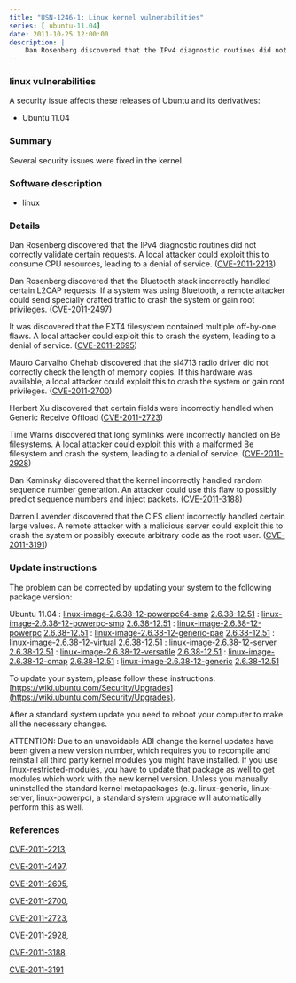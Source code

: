 ```yaml
---
title: "USN-1246-1: Linux kernel vulnerabilities"
series: [ ubuntu-11.04]
date: 2011-10-25 12:00:00
description: |
    Dan Rosenberg discovered that the IPv4 diagnostic routines did not correctly validate certain requests. A local attacker could exploit this to consume CPU resources, leading to a denial of service. ([CVE-2011-2213](http://people.ubuntu.com/~ubuntu-security/cve/CVE-2011-2213))
--- 
```

 
### linux vulnerabilities

A security issue affects these releases of Ubuntu and its derivatives:

* Ubuntu 11.04

### Summary

Several security issues were fixed in the kernel. 

### Software description

* linux 

### Details

Dan Rosenberg discovered that the IPv4 diagnostic routines did not correctly validate certain requests. A local attacker could exploit this to consume CPU resources, leading to a denial of service. ([CVE-2011-2213](http://people.ubuntu.com/~ubuntu-security/cve/CVE-2011-2213))

Dan Rosenberg discovered that the Bluetooth stack incorrectly handled certain L2CAP requests. If a system was using Bluetooth, a remote attacker could send specially crafted traffic to crash the system or gain root privileges. ([CVE-2011-2497](http://people.ubuntu.com/~ubuntu-security/cve/CVE-2011-2497))

It was discovered that the EXT4 filesystem contained multiple off-by-one flaws. A local attacker could exploit this to crash the system, leading to a denial of service. ([CVE-2011-2695](http://people.ubuntu.com/~ubuntu-security/cve/CVE-2011-2695))

Mauro Carvalho Chehab discovered that the si4713 radio driver did not correctly check the length of memory copies. If this hardware was available, a local attacker could exploit this to crash the system or gain root privileges. ([CVE-2011-2700](http://people.ubuntu.com/~ubuntu-security/cve/CVE-2011-2700))

Herbert Xu discovered that certain fields were incorrectly handled when Generic Receive Offload ([CVE-2011-2723](http://people.ubuntu.com/~ubuntu-security/cve/CVE-2011-2723))

Time Warns discovered that long symlinks were incorrectly handled on Be filesystems. A local attacker could exploit this with a malformed Be filesystem and crash the system, leading to a denial of service. ([CVE-2011-2928](http://people.ubuntu.com/~ubuntu-security/cve/CVE-2011-2928))

Dan Kaminsky discovered that the kernel incorrectly handled random sequence number generation. An attacker could use this flaw to possibly predict sequence numbers and inject packets. ([CVE-2011-3188](http://people.ubuntu.com/~ubuntu-security/cve/CVE-2011-3188))

Darren Lavender discovered that the CIFS client incorrectly handled certain large values. A remote attacker with a malicious server could exploit this to crash the system or possibly execute arbitrary code as the root user. ([CVE-2011-3191](http://people.ubuntu.com/~ubuntu-security/cve/CVE-2011-3191)) 

### Update instructions

The problem can be corrected by updating your system to the following package version:

Ubuntu 11.04
 : [linux-image-2.6.38-12-powerpc64-smp](https://launchpad.net/ubuntu/+source/linux) <span> [2.6.38-12.51](https://launchpad.net/ubuntu/+source/linux/2.6.38-12.51) </span> 
 : [linux-image-2.6.38-12-powerpc-smp](https://launchpad.net/ubuntu/+source/linux) <span> [2.6.38-12.51](https://launchpad.net/ubuntu/+source/linux/2.6.38-12.51) </span> 
 : [linux-image-2.6.38-12-powerpc](https://launchpad.net/ubuntu/+source/linux) <span> [2.6.38-12.51](https://launchpad.net/ubuntu/+source/linux/2.6.38-12.51) </span> 
 : [linux-image-2.6.38-12-generic-pae](https://launchpad.net/ubuntu/+source/linux) <span> [2.6.38-12.51](https://launchpad.net/ubuntu/+source/linux/2.6.38-12.51) </span> 
 : [linux-image-2.6.38-12-virtual](https://launchpad.net/ubuntu/+source/linux) <span> [2.6.38-12.51](https://launchpad.net/ubuntu/+source/linux/2.6.38-12.51) </span> 
 : [linux-image-2.6.38-12-server](https://launchpad.net/ubuntu/+source/linux) <span> [2.6.38-12.51](https://launchpad.net/ubuntu/+source/linux/2.6.38-12.51) </span> 
 : [linux-image-2.6.38-12-versatile](https://launchpad.net/ubuntu/+source/linux) <span> [2.6.38-12.51](https://launchpad.net/ubuntu/+source/linux/2.6.38-12.51) </span> 
 : [linux-image-2.6.38-12-omap](https://launchpad.net/ubuntu/+source/linux) <span> [2.6.38-12.51](https://launchpad.net/ubuntu/+source/linux/2.6.38-12.51) </span> 
 : [linux-image-2.6.38-12-generic](https://launchpad.net/ubuntu/+source/linux) <span> [2.6.38-12.51](https://launchpad.net/ubuntu/+source/linux/2.6.38-12.51) </span> 

To update your system, please follow these instructions: [https://wiki.ubuntu.com/Security/Upgrades](https://wiki.ubuntu.com/Security/Upgrades).

After a standard system update you need to reboot your computer to make all the necessary changes.

ATTENTION: Due to an unavoidable ABI change the kernel updates have been given a new version number, which requires you to recompile and reinstall all third party kernel modules you might have installed. If you use linux-restricted-modules, you have to update that package as well to get modules which work with the new kernel version. Unless you manually uninstalled the standard kernel metapackages (e.g. linux-generic, linux-server, linux-powerpc), a standard system upgrade will automatically perform this as well. 

### References

 [CVE-2011-2213](http://people.ubuntu.com/~ubuntu-security/cve/CVE-2011-2213), 

 [CVE-2011-2497](http://people.ubuntu.com/~ubuntu-security/cve/CVE-2011-2497), 

 [CVE-2011-2695](http://people.ubuntu.com/~ubuntu-security/cve/CVE-2011-2695), 

 [CVE-2011-2700](http://people.ubuntu.com/~ubuntu-security/cve/CVE-2011-2700), 

 [CVE-2011-2723](http://people.ubuntu.com/~ubuntu-security/cve/CVE-2011-2723), 

 [CVE-2011-2928](http://people.ubuntu.com/~ubuntu-security/cve/CVE-2011-2928), 

 [CVE-2011-3188](http://people.ubuntu.com/~ubuntu-security/cve/CVE-2011-3188), 

 [CVE-2011-3191](http://people.ubuntu.com/~ubuntu-security/cve/CVE-2011-3191)
 
